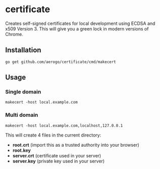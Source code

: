# certificate

Creates self-signed certificates for local development using ECDSA and x509 Version 3. This will give you a green lock in modern versions of Chrome.

## Installation

```
go get github.com/aerogo/certificate/cmd/makecert
```

## Usage

### Single domain

```
makecert -host local.example.com
```

### Multi domain

```
makecert -host local.example.com,localhost,127.0.0.1
```

This will create 4 files in the current directory:

* **root.crt** (import this as a trusted authority into your browser)
* **root.key**
* **server.crt** (certificate used in your server)
* **server.key** (private key used in your server)